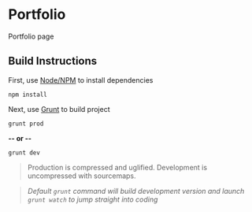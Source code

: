# Portfolio
Portfolio page

Build Instructions
-------------------

First, use [Node/NPM](https://nodejs.org/) to install dependencies

```
npm install
```

Next, use [Grunt](http://gruntjs.com/) to build project

```
grunt prod
```
**-- or --**
```
grunt dev
```
> Production is compressed and uglified. Development is uncompressed with sourcemaps.

> *Default `grunt` command will build development version and launch `grunt watch` to jump straight into coding*